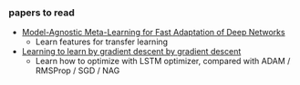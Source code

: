 ### papers to read
- [Model-Agnostic Meta-Learning for Fast Adaptation of Deep Networks](https://arxiv.org/abs/1703.03400)
  - Learn features for transfer learning
- [Learning to learn by gradient descent by gradient descent](https://arxiv.org/abs/1606.04474)
  - Learn how to optimize with LSTM optimizer, compared with ADAM / RMSProp / SGD / NAG
